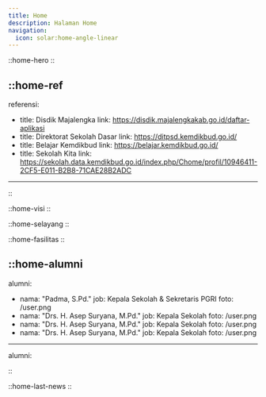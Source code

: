 ```yaml
---
title: Home
description: Halaman Home
navigation:
  icon: solar:home-angle-linear
---
```


::home-hero
::

::home-ref
---
referensi:
  - title: Disdik Majalengka
    link: https://disdik.majalengkakab.go.id/daftar-aplikasi
  - title: Direktorat Sekolah Dasar
    link: https://ditpsd.kemdikbud.go.id/
  - title: Belajar Kemdikbud
    link: https://belajar.kemdikbud.go.id/
  - title: Sekolah Kita
    link: https://sekolah.data.kemdikbud.go.id/index.php/Chome/profil/10946411-2CF5-E011-B2B8-71CAE28B2ADC
---
::

::home-visi
::

::home-selayang
::

::home-fasilitas
::

::home-alumni
---
alumni:
  - nama: "Padma, S.Pd."
    job: Kepala Sekolah & Sekretaris PGRI
    foto: /user.png
  - nama: "Drs. H. Asep Suryana, M.Pd."
    job: Kepala Sekolah
    foto: /user.png
  - nama: "Drs. H. Asep Suryana, M.Pd."
    job: Kepala Sekolah
    foto: /user.png
  - nama: "Drs. H. Asep Suryana, M.Pd."
    job: Kepala Sekolah
    foto: /user.png
---
alumni:


::

::home-last-news
::
